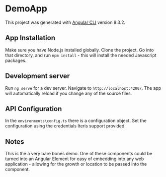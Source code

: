 # DemoApp

This project was generated with [Angular CLI](https://github.com/angular/angular-cli) version 8.3.2.

## App Installation
Make sure you have Node.js installed globally. Clone the project. Go into that directory, and run `npm install` - this will install the needed Javascript packages. 

## Development server

Run `ng serve` for a dev server. Navigate to `http://localhost:4200/`. The app will automatically reload if you change any of the source files.

## API Configuration

In the `environments\config.ts` there is a configuration object. Set the configuration using the credentials Iteris support provided.

## Notes
This is the a very bare bones demo. One of these components could be turned into an Angular Element for easy of embedding into any web application - allowing for the growth or location to be passed into the component. 
